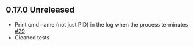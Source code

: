 ## 0.17.0 Unreleased

* Print cmd name (not just PID) in the log when the process terminates [#29](https://github.com/immortal/immortal/pull/29)
* Cleaned tests
